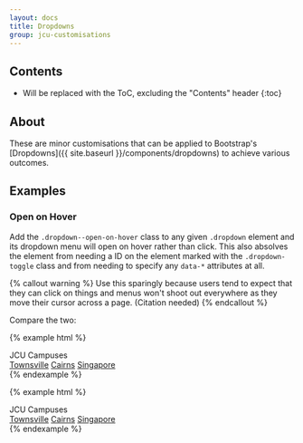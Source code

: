 ```yaml
---
layout: docs
title: Dropdowns
group: jcu-customisations
---
```


## Contents

* Will be replaced with the ToC, excluding the "Contents" header
{:toc}

## About

These are minor customisations that can be applied to Bootstrap's
[Dropdowns]({{ site.baseurl }}/components/dropdowns) to achieve various outcomes.

## Examples

### Open on Hover

Add the `.dropdown--open-on-hover` class to any given `.dropdown` element and
its dropdown menu will open on hover rather than click.  This also absolves the
element from needing a ID on the element marked with the ``.dropdown-toggle``
class and from needing to specify any ``data-*`` attributes at all.

{% callout warning %}
Use this sparingly because users tend to expect that they can click on things
and menus won't shoot out everywhere as they move their cursor across a page.
(Citation needed)
{% endcallout %}

Compare the two:

{% example html %}
<div class="dropdown dropdown--open-on-hover">
  <a class="btn btn-secondary dropdown-toggle" aria-haspopup="true" aria-expanded="false">JCU Campuses</a>
  <div class="dropdown-menu">
    <a class="dropdown-item" href="#">Townsville</a>
    <a class="dropdown-item" href="#">Cairns</a>
    <a class="dropdown-item" href="#">Singapore</a>
  </div>
</div>
{% endexample %}

{% example html %}
<div class="dropdown">
  <a class="btn btn-secondary dropdown-toggle" data-toggle="dropdown" aria-haspopup="true" aria-expanded="false">JCU Campuses</a>
  <div class="dropdown-menu">
    <a class="dropdown-item" href="#">Townsville</a>
    <a class="dropdown-item" href="#">Cairns</a>
    <a class="dropdown-item" href="#">Singapore</a>
  </div>
</div>
{% endexample %}
